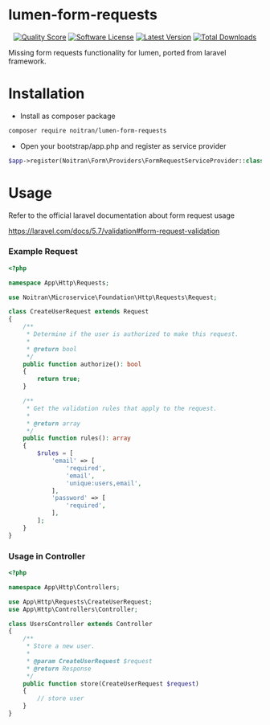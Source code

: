 # lumen-form-requests

<p align="center">
<a href="https://scrutinizer-ci.com/g/noitran/lumen-form-requests"><img src="https://img.shields.io/scrutinizer/g/noitran/lumen-form-requests.svg?style=flat-square" alt="Quality Score"></img></a>
<a href="LICENSE"><img src="https://img.shields.io/badge/license-MIT-brightgreen.svg?style=flat-square" alt="Software License"></img></a>
<a href="https://github.com/iocaste/lumen-form-requests/releases"><img src="https://img.shields.io/github/release/iocaste/lumen-form-requests.svg?style=flat-square" alt="Latest Version"></img></a>
<a href="https://packagist.org/packages/iocaste/lumen-form-requests"><img src="https://img.shields.io/packagist/dt/iocaste/lumen-form-requests.svg?style=flat-square" alt="Total Downloads"></img></a>
</p>

Missing form requests functionality for lumen, ported from laravel framework.

# Installation

* Install as composer package

```bash
composer require noitran/lumen-form-requests
```

* Open your bootstrap/app.php and register as service provider  

```php
$app->register(Noitran\Form\Providers\FormRequestServiceProvider::class);
```

# Usage

Refer to the official laravel documentation about form request usage

<a href="https://laravel.com/docs/5.7/validation#form-request-validation">https://laravel.com/docs/5.7/validation#form-request-validation</a>


### Example Request

```php
<?php

namespace App\Http\Requests;

use Noitran\Microservice\Foundation\Http\Requests\Request;

class CreateUserRequest extends Request
{
    /**
     * Determine if the user is authorized to make this request.
     *
     * @return bool
     */
    public function authorize(): bool
    {
        return true;
    }

    /**
     * Get the validation rules that apply to the request.
     *
     * @return array
     */
    public function rules(): array
    {
        $rules = [
            'email' => [
                'required',
                'email',
                'unique:users,email',
            ],
            'password' => [
                'required',
            ],
        ];
    }
}
```

### Usage in Controller

```php
<?php

namespace App\Http\Controllers;

use App\Http\Requests\CreateUserRequest;
use App\Http\Controllers\Controller;

class UsersController extends Controller
{
    /**
     * Store a new user.
     *
     * @param CreateUserRequest $request
     * @return Response
     */
    public function store(CreateUserRequest $request)
    {
        // store user
    }
}
```
